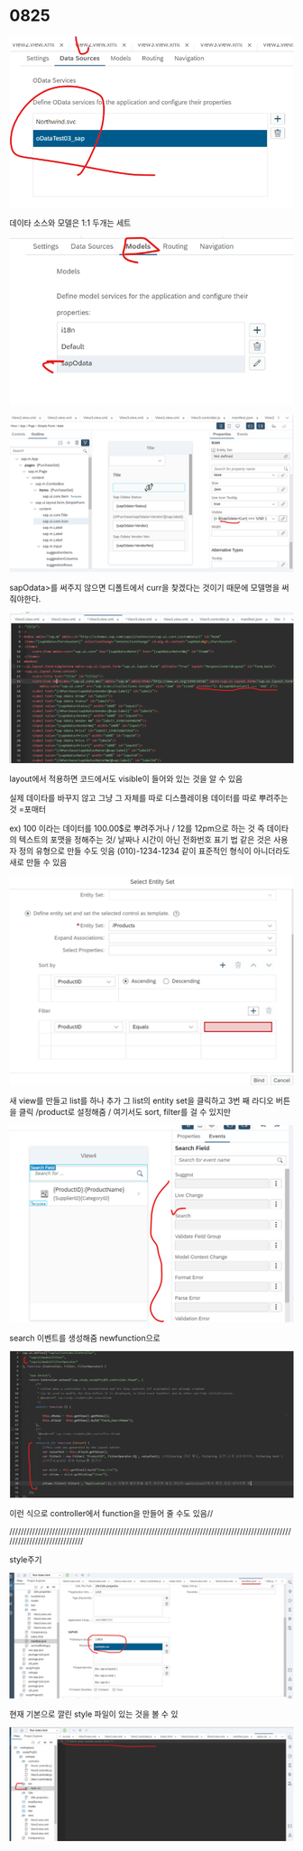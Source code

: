 # 0825

![](../../../.gitbook/assets/image%20%28361%29.png)

데이타 소스와 모델은 1:1   두개는 세트 

![](../../../.gitbook/assets/image%20%28356%29.png)

![](../../../.gitbook/assets/image%20%28353%29.png)

sapOdata&gt;를 써주지 않으면 디폴트에서 curr을 찾겠다는 것이기 때문에 모델명을 써줘야한다.

![](../../../.gitbook/assets/image%20%28362%29.png)

layout에서 적용하면 코드에서도 visible이 들어와 있는 것을 알 수 있음 

실제 데이타를 바꾸지 않고 그냥 그 자체를 따로 디스플레이용 데이터를 따로 뿌려주는 것 =포매터

ex\) 100 이라는 데이터를 100.00$로 뿌려주거나  / 12를 12pm으로 하는 것 즉 데이타의 텍스트의 포맷을 정해주는 것/ 날짜나 시간이 아닌 전화번호 표기 법 같은 것은 사용자 정의 유형으로 만들 수도 잇음 \(010\)-1234-1234 같이 표준적인 형식이 아니더라도 새로 만들 수 있음

![](../../../.gitbook/assets/image%20%28355%29.png)

새 view를 만들고 list를 하나 추가 그 list의 entity set을 클릭하고 3번 째 라디오 버튼을 클릭 /product로 설정해줌 / 여기서도 sort, filter를 걸 수 있지만

![](../../../.gitbook/assets/image%20%28360%29.png)

search 이벤트를 생성해줌 newfunction으로 

![](../../../.gitbook/assets/image%20%28354%29.png)

이런 식으로 controller에서 function을 만들어 줄 수도 있음//



/////////////////////////////////////////////////////////////////////////////////////////////////////////////////////////////

style주기  

![](../../../.gitbook/assets/image%20%28357%29.png)

현재 기본으로 깔린 style 파일이 있는 것을 볼 수 있

![](../../../.gitbook/assets/image%20%28358%29.png)









